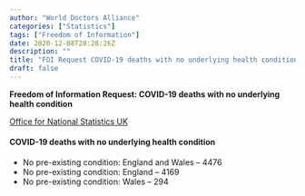 ```yaml
---
author: "World Doctors Alliance"
categories: ["Statistics"]
tags: ["Freedom of Information"]
date: 2020-12-08T20:28:26Z
description: ""
title: "FOI Request COVID-19 deaths with no underlying health condition"
draft: false
---
```


**Freedom of Information Request: COVID-19 deaths with no underlying health condition**

[Office for National Statistics UK](https://www.ons.gov.uk/aboutus/transparencyandgovernance/freedomofinformationfoi/covid19deathsbyageanddeathsfromcovid19only)

#### COVID-19 deaths with no underlying health condition

- No pre-existing condition: England and Wales – 4476
- No pre-existing condition: England – 4169
- No pre-existing condition: Wales – 294

